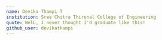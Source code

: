```yaml
---
name: Devika Thampi T
institution: Sree Chitra Thirunal College of Engineering
quote: WelL, I never thought I'd graduate like this!
github_user: devikathampi
---
```


